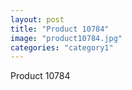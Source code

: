 ```yaml
---
layout: post
title: "Product 10784"
image: "product10784.jpg"
categories: "category1"
---
```

Product 10784
